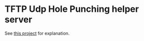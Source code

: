 # TFTP Udp Hole Punching helper server

See [this project](https://github.com/kupson/udp-hole-punching) for explanation.
